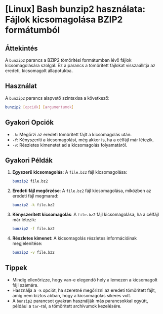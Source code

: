 # [Linux] Bash bunzip2 használata: Fájlok kicsomagolása BZIP2 formátumból

## Áttekintés
A `bunzip2` parancs a BZIP2 tömörítési formátumban lévő fájlok kicsomagolására szolgál. Ez a parancs a tömörített fájlokat visszaállítja az eredeti, kicsomagolt állapotukba.

## Használat
A `bunzip2` parancs alapvető szintaxisa a következő:

```bash
bunzip2 [opciók] [argumentumok]
```

## Gyakori Opciók
- `-k`: Megőrzi az eredeti tömörített fájlt a kicsomagolás után.
- `-f`: Kényszeríti a kicsomagolást, még akkor is, ha a célfájl már létezik.
- `-v`: Részletes kimenetet ad a kicsomagolás folyamatáról.

## Gyakori Példák
1. **Egyszerű kicsomagolás**:
   A `file.bz2` fájl kicsomagolása:
   ```bash
   bunzip2 file.bz2
   ```

2. **Eredeti fájl megőrzése**:
   A `file.bz2` fájl kicsomagolása, miközben az eredeti fájl megmarad:
   ```bash
   bunzip2 -k file.bz2
   ```

3. **Kényszerített kicsomagolás**:
   A `file.bz2` fájl kicsomagolása, ha a célfájl már létezik:
   ```bash
   bunzip2 -f file.bz2
   ```

4. **Részletes kimenet**:
   A kicsomagolás részletes információinak megjelenítése:
   ```bash
   bunzip2 -v file.bz2
   ```

## Tippek
- Mindig ellenőrizze, hogy van-e elegendő hely a lemezen a kicsomagolt fájl számára.
- Használja a `-k` opciót, ha szeretné megőrizni az eredeti tömörített fájlt, amíg nem biztos abban, hogy a kicsomagolás sikeres volt.
- A `bunzip2` parancsot gyakran használják más parancsokkal együtt, például a `tar`-ral, a tömörített archívumok kezelésére.